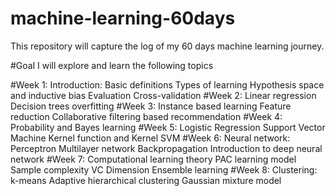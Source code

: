 # machine-learning-60days
This repository will capture the log of my 60 days machine learning journey.

#Goal
I will explore and learn the following topics 

#Week 1:
  Introduction: Basic definitions
  Types of learning
  Hypothesis space and inductive bias
  Evaluation
  Cross-validation
#Week 2:
  Linear regression
  Decision trees
  overfitting
#Week 3:
  Instance based learning
  Feature reduction
  Collaborative filtering based recommendation
#Week 4:
  Probability and Bayes learning
#Week 5:
  Logistic Regression
  Support Vector Machine
  Kernel function and Kernel SVM
#Week 6:
  Neural network: Perceptron
  Multilayer network
  Backpropagation
  Introduction to deep neural network
#Week 7:
  Computational learning theory
  PAC learning model
  Sample complexity
  VC Dimension
  Ensemble learning
#Week 8:
  Clustering: k-means
  Adaptive hierarchical clustering
  Gaussian mixture model

